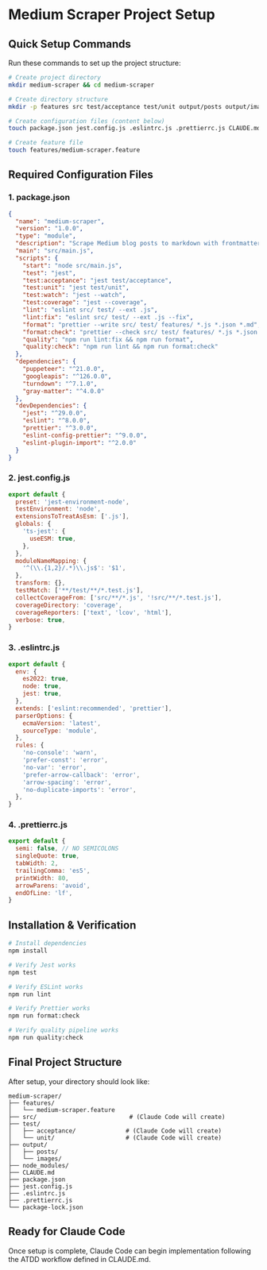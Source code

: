 # Medium Scraper Project Setup

## Quick Setup Commands

Run these commands to set up the project structure:

```bash
# Create project directory
mkdir medium-scraper && cd medium-scraper

# Create directory structure
mkdir -p features src test/acceptance test/unit output/posts output/images

# Create configuration files (content below)
touch package.json jest.config.js .eslintrc.js .prettierrc.js CLAUDE.md

# Create feature file
touch features/medium-scraper.feature
```

## Required Configuration Files

### 1. package.json

```json
{
  "name": "medium-scraper",
  "version": "1.0.0",
  "type": "module",
  "description": "Scrape Medium blog posts to markdown with frontmatter",
  "main": "src/main.js",
  "scripts": {
    "start": "node src/main.js",
    "test": "jest",
    "test:acceptance": "jest test/acceptance",
    "test:unit": "jest test/unit",
    "test:watch": "jest --watch",
    "test:coverage": "jest --coverage",
    "lint": "eslint src/ test/ --ext .js",
    "lint:fix": "eslint src/ test/ --ext .js --fix",
    "format": "prettier --write src/ test/ features/ *.js *.json *.md",
    "format:check": "prettier --check src/ test/ features/ *.js *.json *.md",
    "quality": "npm run lint:fix && npm run format",
    "quality:check": "npm run lint && npm run format:check"
  },
  "dependencies": {
    "puppeteer": "^21.0.0",
    "googleapis": "^126.0.0",
    "turndown": "^7.1.0",
    "gray-matter": "^4.0.0"
  },
  "devDependencies": {
    "jest": "^29.0.0",
    "eslint": "^8.0.0",
    "prettier": "^3.0.0",
    "eslint-config-prettier": "^9.0.0",
    "eslint-plugin-import": "^2.0.0"
  }
}
```

### 2. jest.config.js

```javascript
export default {
  preset: 'jest-environment-node',
  testEnvironment: 'node',
  extensionsToTreatAsEsm: ['.js'],
  globals: {
    'ts-jest': {
      useESM: true,
    },
  },
  moduleNameMapping: {
    '^(\\.{1,2}/.*)\\.js$': '$1',
  },
  transform: {},
  testMatch: ['**/test/**/*.test.js'],
  collectCoverageFrom: ['src/**/*.js', '!src/**/*.test.js'],
  coverageDirectory: 'coverage',
  coverageReporters: ['text', 'lcov', 'html'],
  verbose: true,
}
```

### 3. .eslintrc.js

```javascript
export default {
  env: {
    es2022: true,
    node: true,
    jest: true,
  },
  extends: ['eslint:recommended', 'prettier'],
  parserOptions: {
    ecmaVersion: 'latest',
    sourceType: 'module',
  },
  rules: {
    'no-console': 'warn',
    'prefer-const': 'error',
    'no-var': 'error',
    'prefer-arrow-callback': 'error',
    'arrow-spacing': 'error',
    'no-duplicate-imports': 'error',
  },
}
```

### 4. .prettierrc.js

```javascript
export default {
  semi: false, // NO SEMICOLONS
  singleQuote: true,
  tabWidth: 2,
  trailingComma: 'es5',
  printWidth: 80,
  arrowParens: 'avoid',
  endOfLine: 'lf',
}
```

## Installation & Verification

```bash
# Install dependencies
npm install

# Verify Jest works
npm test

# Verify ESLint works
npm run lint

# Verify Prettier works
npm run format:check

# Verify quality pipeline works
npm run quality:check
```

## Final Project Structure

After setup, your directory should look like:

```
medium-scraper/
├── features/
│   └── medium-scraper.feature
├── src/                          # (Claude Code will create)
├── test/
│   ├── acceptance/              # (Claude Code will create)
│   └── unit/                    # (Claude Code will create)
├── output/
│   ├── posts/
│   └── images/
├── node_modules/
├── CLAUDE.md
├── package.json
├── jest.config.js
├── .eslintrc.js
├── .prettierrc.js
└── package-lock.json
```

## Ready for Claude Code

Once setup is complete, Claude Code can begin implementation following the ATDD workflow defined in CLAUDE.md.
